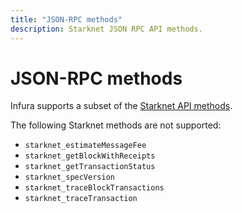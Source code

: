 ```yaml
---
title: "JSON-RPC methods"
description: Starknet JSON RPC API methods.
---
```


# JSON-RPC methods

Infura supports a subset of the [Starknet API methods](https://github.com/starkware-libs/starknet-specs/).

The following Starknet methods are not supported:

- `starknet_estimateMessageFee`
- `starknet_getBlockWithReceipts`
- `starknet_getTransactionStatus`
- `starknet_specVersion`
- `starknet_traceBlockTransactions`
- `starknet_traceTransaction`
